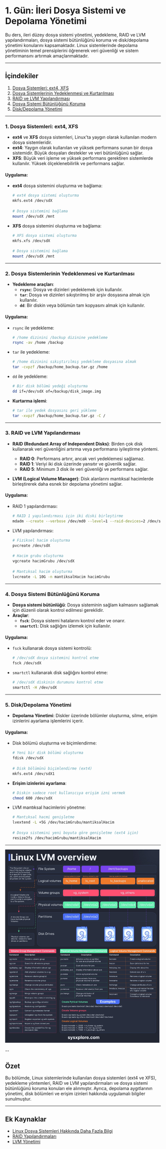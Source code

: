 # 1. Gün: İleri Dosya Sistemi ve Depolama Yönetimi

Bu ders, ileri düzey dosya sistemi yönetimi, yedekleme, RAID ve LVM yapılandırmaları, dosya sistemi bütünlüğünü koruma ve disk/depolama yönetimi konularını kapsamaktadır. Linux sistemlerinde depolama yönetiminin temel prensiplerini öğrenerek veri güvenliği ve sistem performansını artırmak amaçlanmaktadır.

---

## İçindekiler
1. [Dosya Sistemleri: ext4, XFS](#dosya-sistemleri-ext4-xfs)
2. [Dosya Sistemlerinin Yedeklenmesi ve Kurtarılması](#dosya-sistemlerinin-yedeklenmesi-ve-kurtarılması)
3. [RAID ve LVM Yapılandırması](#raid-ve-lvm-yapılandırması)
4. [Dosya Sistemi Bütünlüğünü Koruma](#dosya-sistemi-bütünlüğünü-koruma)
5. [Disk/Depolama Yönetimi](#diskdepolama-yönetimi)

---

### 1. Dosya Sistemleri: ext4, XFS

- **ext4** ve **XFS** dosya sistemleri, Linux'ta yaygın olarak kullanılan modern dosya sistemleridir. 
- **ext4**: Yaygın olarak kullanılan ve yüksek performans sunan bir dosya sistemidir. Büyük dosyaları destekler ve veri bütünlüğünü sağlar.
- **XFS**: Büyük veri işleme ve yüksek performans gerektiren sistemlerde kullanılır. Yüksek ölçeklenebilirlik ve performans sağlar.

#### Uygulama:
- **ext4** dosya sistemini oluşturma ve bağlama:
  ```bash
  # ext4 dosya sistemi oluşturma
  mkfs.ext4 /dev/sdX
  
  # Dosya sistemini bağlama
  mount /dev/sdX /mnt
  ```
- **XFS** dosya sistemini oluşturma ve bağlama:
  ```bash
  # XFS dosya sistemi oluşturma
  mkfs.xfs /dev/sdX
  
  # Dosya sistemini bağlama
  mount /dev/sdX /mnt
  ```

---

### 2. Dosya Sistemlerinin Yedeklenmesi ve Kurtarılması

- **Yedekleme araçları**:
  - **`rsync`**: Dosya ve dizinleri yedeklemek için kullanılır.
  - **`tar`**: Dosya ve dizinleri sıkıştırılmış bir arşiv dosyasına almak için kullanılır.
  - **`dd`**: Bir diskin veya bölümün tam kopyasını almak için kullanılır.

#### Uygulama:
- `rsync` ile yedekleme:
  ```bash
  # /home dizinini /backup dizinine yedekleme
  rsync -av /home /backup
  ```

- `tar` ile yedekleme:
  ```bash
  # /home dizinini sıkıştırılmış yedekleme dosyasına almak
  tar -cvpzf /backup/home_backup.tar.gz /home
  ```

- `dd` ile yedekleme:
  ```bash
  # Bir disk bölümü yedeği oluşturma
  dd if=/dev/sdX of=/backup/disk_image.img
  ```

- **Kurtarma işlemi**:
  ```bash
  # tar ile yedek dosyasını geri yükleme
  tar -xvpzf /backup/home_backup.tar.gz -C /
  ```

---

### 3. RAID ve LVM Yapılandırması

- **RAID (Redundant Array of Independent Disks)**: Birden çok disk kullanarak veri güvenliğini artırma veya performansı iyileştirme yöntemi.
  - **RAID 0**: Performans artırır, ancak veri yedeklemesi sağlamaz.
  - **RAID 1**: Veriyi iki disk üzerinde yansıtır ve güvenlik sağlar.
  - **RAID 5**: Minimum 3 disk ile veri güvenliği ve performans sağlar.
  
- **LVM (Logical Volume Manager)**: Disk alanlarını mantıksal hacimlerde birleştirerek daha esnek bir depolama yönetimi sağlar.

#### Uygulama:
- RAID 1 yapılandırması:
  ```bash
  # RAID 1 yapılandırması için iki diski birleştirme
  mdadm --create --verbose /dev/md0 --level=1 --raid-devices=2 /dev/sdX /dev/sdY
  ```

- LVM yapılandırması:
  ```bash
  # Fiziksel hacim oluşturma
  pvcreate /dev/sdX
  
  # Hacim grubu oluşturma
  vgcreate hacimGrubu /dev/sdX
  
  # Mantıksal hacim oluşturma
  lvcreate -L 10G -n mantiksalHacim hacimGrubu
  ```

---

### 4. Dosya Sistemi Bütünlüğünü Koruma

- **Dosya sistemi bütünlüğü**: Dosya sisteminin sağlam kalmasını sağlamak için düzenli olarak kontrol edilmesi gereklidir.
- **Araçlar**:
  - **`fsck`**: Dosya sistemi hatalarını kontrol eder ve onarır.
  - **`smartctl`**: Disk sağlığını izlemek için kullanılır.

#### Uygulama:
- `fsck` kullanarak dosya sistemi kontrolü:
  ```bash
  # /dev/sdX dosya sistemini kontrol etme
  fsck /dev/sdX
  ```

- `smartctl` kullanarak disk sağlığını kontrol etme:
  ```bash
  # /dev/sdX diskinin durumunu kontrol etme
  smartctl -H /dev/sdX
  ```

---

### 5. Disk/Depolama Yönetimi

- **Depolama Yönetimi**: Diskler üzerinde bölümler oluşturma, silme, erişim izinlerini ayarlama işlemlerini içerir.

#### Uygulama:
- Disk bölümü oluşturma ve biçimlendirme:
  ```bash
  # Yeni bir disk bölümü oluşturma
  fdisk /dev/sdX
  
  # Disk bölümünü biçimlendirme (ext4)
  mkfs.ext4 /dev/sdX1
  ```

- **Erişim izinlerini ayarlama**:
  ```bash
  # Diskin sadece root kullanıcıya erişim izni vermek
  chmod 600 /dev/sdX
  ```

- LVM mantıksal hacimlerini yönetme:
  ```bash
  # Mantıksal hacmi genişletme
  lvextend -L +5G /dev/hacimGrubu/mantiksalHacim
  
  # Dosya sistemini yeni boyuta göre genişletme (ext4 için)
  resize2fs /dev/hacimGrubu/mantiksalHacim
  ```

---

 ![](00-Projeler/Assets/lvm.jpeg)
 
--

## Özet

Bu bölümde, Linux sistemlerinde kullanılan dosya sistemleri (ext4 ve XFS), yedekleme yöntemleri, RAID ve LVM yapılandırmaları ve dosya sistemi bütünlüğünü koruma konuları ele alınmıştır. Ayrıca, depolama aygıtlarının yönetimi, disk bölümleri ve erişim izinleri hakkında uygulamalı bilgiler sunulmuştur.

---

## Ek Kaynaklar
- [Linux Dosya Sistemleri Hakkında Daha Fazla Bilgi](https://wiki.archlinux.org/title/File_systems)
- [RAID Yapılandırmaları](https://en.wikipedia.org/wiki/RAID)
- [LVM Yönetimi](https://wiki.ubuntu.com/Lvm)


